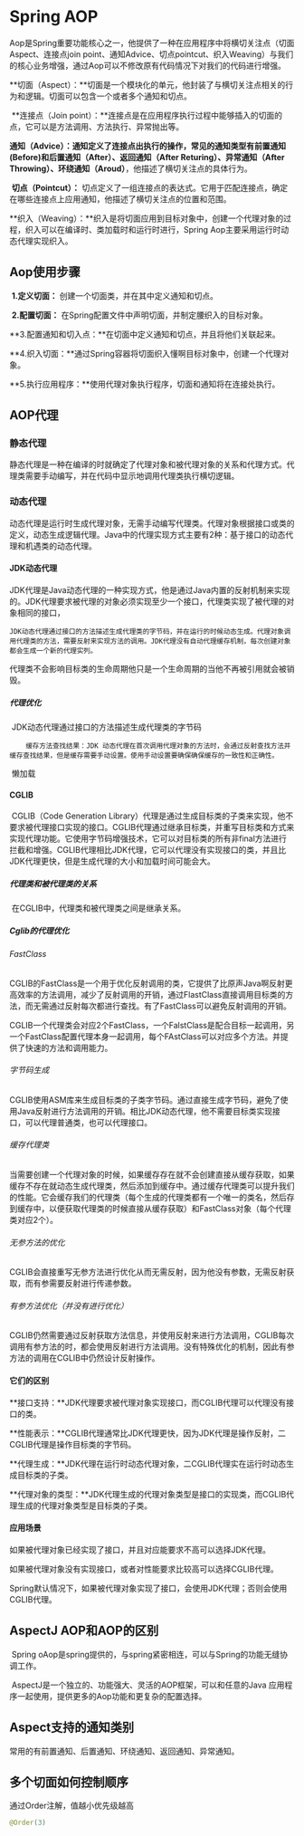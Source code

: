 # Spring AOP

​	Aop是Spring重要功能核心之一，他提供了一种在应用程序中将横切关注点（切面Aspect、连接点join point、通知Advice、切点pointcut、织入Weaving）与我们的核心业务增强，通过Aop可以不修改原有代码情况下对我们的代码进行增强。

​	**切面（Aspect）：**切面是一个模块化的单元，他封装了与横切关注点相关的行为和逻辑。切面可以包含一个或者多个通知和切点。

​	**连接点（Join point）：**连接点是在应用程序执行过程中能够插入的切面的点，它可以是方法调用、方法执行、异常抛出等。

​	**通知（Advice）：**通知定义了连接点出执行的操作，常见的通知类型有**前置通知(Before)和后置通知（After）、返回通知（After Returing）、异常通知（After Throwing）、环绕通知（Aroud）**，他描述了横切关注点的具体行为。

​	**切点（Pointcut）：** 切点定义了一组连接点的表达式。它用于匹配连接点，确定在哪些连接点上应用通知，他描述了横切关注点的位置和范围。

​	**织入（Weaving）：**织入是将切面应用到目标对象中，创建一个代理对象的过程，织入可以在编译时、类加载时和运行时进行，Spring Aop主要采用运行时动态代理实现织入。

## Aop使用步骤

​	**1.定义切面：** 创建一个切面类，并在其中定义通知和切点。

​	**2.配置切面：** 在Spring配置文件中声明切面，并制定腰织入的目标对象。

​	**3.配置通知和切入点：**在切面中定义通知和切点，并且将他们关联起来。

​	**4.织入切面：**通过Spring容器将切面织入懂啊目标对象中，创建一个代理对象。

​	**5.执行应用程序：**使用代理对象执行程序，切面和通知将在连接处执行。

## AOP代理

### 静态代理

​	静态代理是一种在编译的时就确定了代理对象和被代理对象的关系和代理方式。代理类需要手动编写，并在代码中显示地调用代理类执行横切逻辑。

### 动态代理

​	动态代理是运行时生成代理对象，无需手动编写代理类。代理对象根据接口或类的定义，动态生成逻辑代理。Java中的代理实现方式主要有2种：基于接口的动态代理和机遇类的动态代理。

#### JDK动态代理

​	JDK代理是Java动态代理的一种实现方式，他是通过Java内置的反射机制来实现的。JDK代理要求被代理的对象必须实现至少一个接口，代理类实现了被代理的对象相同的接口，

 	JDK动态代理通过接口的方法描述生成代理类的字节码，并在运行的时候动态生成。代理对象调用代理类的方法，需要反射来实现方法的调用。JDK代理没有自动代理缓存机制，每次创建对象都会生成一个新的代理实列。	

​	代理类不会影响目标类的生命周期他只是一个生命周期的当他不再被引用就会被销毁。

##### 代理优化

​	  	JDK动态代理通过接口的方法描述生成代理类的字节码

 	    缓存方法查找结果：JDK 动态代理在首次调用代理对象的方法时，会通过反射查找方法并缓存查找结果，但是缓存需要手动设置。使用手动设置要确保确保缓存的一致性和正确性。

​		懒加载

#### CGLIB

​	CGLIB（Code Generation Library）代理是通过生成目标类的子类来实现，他不要求被代理接口实现的接口。CGLIB代理通过继承目标类，并重写目标类和方式来实现代理功能。它使用字节码增强技术，它可以对目标类的所有非final方法进行拦截和增强。CGLIB代理相比JDK代理，它可以代理没有实现接口的类，并且比JDK代理更快，但是生成代理的大小和加载时间可能会大。

##### 代理类和被代理类的关系

​	在CGLIB中，代理类和被代理类之间是继承关系。

##### Cglib的代理优化

###### FastClass

​	CGLIB的FastClass是一个用于优化反射调用的类，它提供了比原声Java啊反射更高效率的方法调用，减少了反射调用的开销，通过FlastClass直接调用目标类的方法，而无需通过反射每次都进行查找。有了FastClass可以避免反射调用的开销。

​	CGLIB一个代理类会对应2个FastClass，一个FalstClass是配合目标一起调用，另一个FastClass配置代理本身一起调用，每个FAstClass可以对应多个方法。并提供了快速的方法和调用能力。

###### 字节码生成

​	CGLIB使用ASM库来生成目标类的子类字节码。通过直接生成字节码，避免了使用Java反射进行方法调用的开销。相比JDK动态代理，他不需要目标类实现接口，可以代理普通类，也可以代理接口。

###### 缓存代理类

​	当需要创建一个代理对象的时候，如果缓存存在就不会创建直接从缓存获取，如果缓存不存在就动态生成代理类，然后添加到缓存中。通过缓存代理类可以提升我们的性能。它会缓存我们的代理类（每个生成的代理类都有一个唯一的类名，然后存到缓存中，以便获取代理类的时候直接从缓存获取）和FastClass对象（每个代理类对应2个）。

###### 无参方法的优化

​	CGLIB会直接重写无参方法进行优化从而无需反射，因为他没有参数，无需反射获取，而有参需要反射进行传递参数。

######  有参方法优化（并没有进行优化）

​	CGLIB仍然需要通过反射获取方法信息，并使用反射来进行方法调用，CGLIB每次调用有参方法的时，都会使用反射进行方法调用。没有特殊优化的机制，因此有参方法的调用在CGLIB中仍然设计反射操作。

#### 它们的区别

​	**接口支持：**JDK代理要求被代理对象实现接口，而CGLIB代理可以代理没有接口的类。

​	**性能表示：**CGLIB代理通常比JDK代理更快，因为JDK代理是操作反射，二CGLIB代理是操作目标类的字节码。

​	**代理生成：**JDK代理在运行时动态代理对象，二CGLIB代理实在运行时动态生成目标类的子类。

​	**代理对象的类型：**JDK代理生成的代理对象类型是接口的实现类，而CGLIB代理生成的代理对象类型是目标类的子类。

####  应用场景 

​	如果被代理对象已经实现了接口，并且对应能要求不高可以选择JDK代理。

​	如果被代理对象没有实现接口，或者对性能要求比较高可以选择CGLIB代理。

Spring默认情况下，如果被代理对象实现了接口，会使用JDK代理；否则会使用CGLIB代理。

## AspectJ AOP和AOP的区别

​	Spring oAop是spring提供的，与spring紧密相连，可以与Spring的功能无缝协调工作。

​	AspectJ是一个独立的、功能强大、灵活的AOP框架，可以和任意的Java 应用程序一起使用，提供更多的Aop功能和更复杂的配置选择。

## Aspect支持的通知类别

常用的有前置通知、后置通知、环绕通知、返回通知、异常通知。

## 多个切面如何控制顺序

通过Order注解，值越小优先级越高

```java
@Order(3)
```